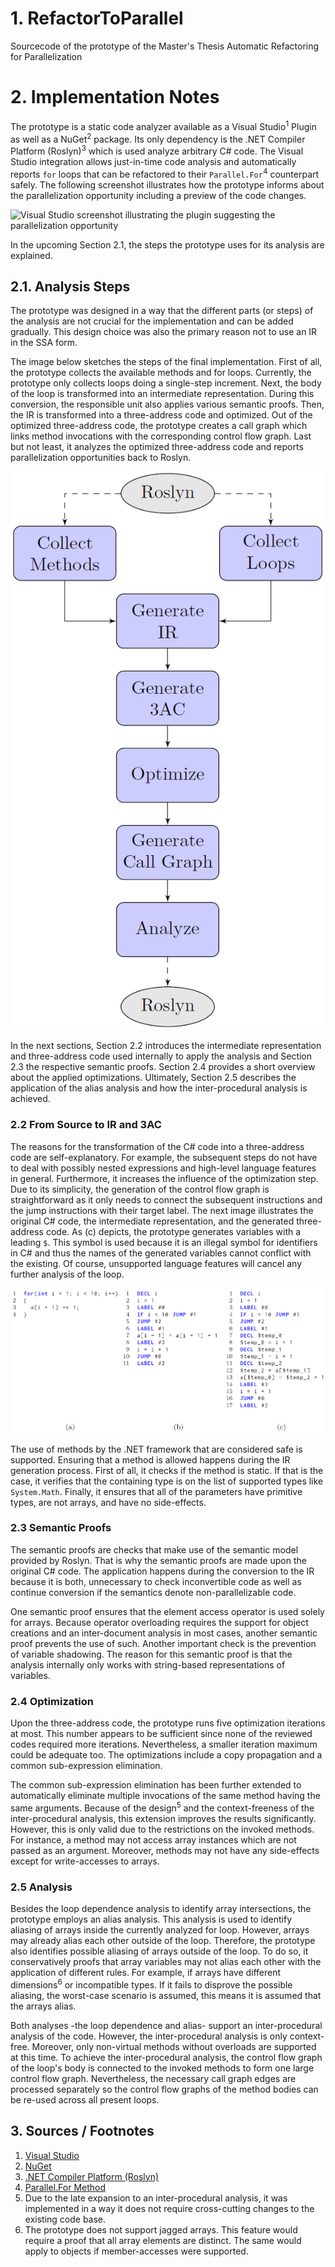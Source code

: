 # 1. RefactorToParallel

Sourcecode of the prototype of the Master's Thesis Automatic Refactoring for Parallelization


# 2. Implementation Notes

The prototype is a static code analyzer available as a Visual Studio<sup>1</sup> Plugin as well as a NuGet<sup>2</sup> package. Its only dependency is the .NET Compiler Platform (Roslyn)<sup>3</sup> which is used analyze arbitrary C# code. The Visual Studio integration allows just-in-time code analysis and automatically reports `for` loops that can be refactored to their `Parallel.For`<sup>4</sup> counterpart safely. The following screenshot illustrates how the prototype informs about the parallelization opportunity including a preview of the code changes.

![Visual Studio screenshot illustrating the
plugin suggesting the parallelization opportunity](images/refactor_suggestion.png)

In the upcoming Section 2.1, the steps the prototype uses for its analysis are explained.

## 2.1. Analysis Steps

The prototype was designed in a way that the different parts (or steps) of the analysis are not crucial for the implementation and can be added gradually. This design choice was also the primary reason not to use an IR in the SSA form.

The image below sketches the steps of the final implementation. First of all, the prototype collects the available methods and for loops. Currently, the prototype only collects loops doing a single-step increment. Next, the body of the loop is transformed into an intermediate representation. During this conversion, the responsible unit also applies various semantic proofs. Then, the IR is transformed into a three-address code and optimized. Out of the optimized three-address code, the prototype creates a call graph which links method invocations with the corresponding control flow graph. Last but not least, it analyzes the optimized three-address code and reports parallelization opportunities back to Roslyn.

![Analysis steps](images/analysis_steps.png)

In the next sections, Section 2.2 introduces the intermediate representation and three-address code used internally to apply the analysis and Section 2.3 the respective semantic proofs. Section 2.4 provides a short overview about the applied optimizations. Ultimately, Section 2.5 describes the application of the alias analysis and how the inter-procedural analysis is achieved.

### 2.2 From Source to IR and 3AC

The reasons for the transformation of the C# code into a three-address code are self-explanatory. For example, the subsequent steps do not have to deal with possibly nested expressions and high-level language features in general. Furthermore, it increases the influence of the optimization step. Due to its simplicity, the generation of the control flow graph is straightforward as it only needs to connect the subsequent instructions and the jump instructions with their target label. The next image illustrates the original C# code, the intermediate representation, and the generated three-address code. As (c) depicts, the prototype generates variables with a leading `$`. This symbol is used because it is an illegal symbol for identifiers in C# and thus the names of the generated variables cannot conflict with the existing. Of course, unsupported language features will cancel any further analysis of the loop.

![Illustration of the original (a), the generated IR (b), and the generated 3AC (c)](images/intermediate_representation.png)

The use of methods by the .NET framework that are considered safe is supported. Ensuring that a method is allowed happens during the IR generation process. First of all, it checks if the method is static. If that is the case, it verifies that the containing type is on the list of supported types like `System.Math`. Finally, it ensures that all of the parameters have primitive types, are not arrays, and have no side-effects.

### 2.3 Semantic Proofs

The semantic proofs are checks that make use of the semantic model provided by Roslyn. That is why the semantic proofs are made upon the original C# code. The application happens during the conversion to the IR because it is both, unnecessary to check inconvertible code as well as continue conversion if the semantics denote non-parallelizable code. 

One semantic proof ensures that the element access operator is used solely for arrays. Because operator overloading requires the support for object creations and an inter-document analysis in most cases, another semantic proof prevents the use of such. Another important check is the prevention of variable shadowing. The reason for this semantic proof is that the analysis internally only works with string-based representations of variables.

### 2.4 Optimization

Upon the three-address code, the prototype runs five optimization iterations at most. This number appears to be sufficient since none of the reviewed codes required more iterations. Nevertheless, a smaller iteration maximum could be adequate too. The optimizations include a copy propagation and a common sub-expression elimination.

The common sub-expression elimination has been further extended to automatically eliminate multiple invocations of the same method having the same arguments. Because of the design<sup>5</sup> and the context-freeness of the inter-procedural analysis, this extension improves the results significantly. However, this is only valid due to the restrictions on the invoked methods. For instance, a method may not access array instances which are not passed as an argument. Moreover, methods may not have any side-effects except for write-accesses to arrays.

### 2.5 Analysis

Besides the loop dependence analysis to identify array intersections, the prototype employs an alias analysis. This analysis is used to identify aliasing of arrays inside the currently analyzed for loop. However, arrays may already alias each other outside of the loop. Therefore, the prototype also identifies possible aliasing of arrays outside of the loop. To do so, it conservatively proofs that array variables may not alias each other with the application of different rules. For example, if arrays have different dimensions<sup>6</sup> or incompatible types. If it fails to disprove the possible aliasing, the worst-case scenario is assumed, this means it is assumed that the arrays alias.

Both analyses -the loop dependence and alias- support an inter-procedural analysis of the code. However, the inter-procedural analysis is only context-free. Moreover, only non-virtual methods without overloads are supported at this time. To achieve the inter-procedural analysis, the control flow graph of the loop's body is connected to the invoked methods to form one large control flow graph. Nevertheless, the necessary call graph edges are processed separately so the control flow graphs of the method bodies can be re-used across all present loops.

## 3. Sources / Footnotes

1. [Visual Studio](https://www.visualstudio.com)
2. [NuGet](https://www.nuget.org/)
3. [.NET Compiler Platform (Roslyn)](https://github.com/dotnet/roslyn)
4. [Parallel.For Method](https://msdn.microsoft.com/en-us/library/system.threading.tasks.parallel.for(v=vs.110).aspx)
5. Due to the late expansion to an inter-procedural analysis, it was implemented in a way it does not require cross-cutting changes to the existing code base.
6. The prototype does not support jagged arrays. This feature would require a proof that all array elements are distinct. The same would apply to objects if member-accesses were supported.

